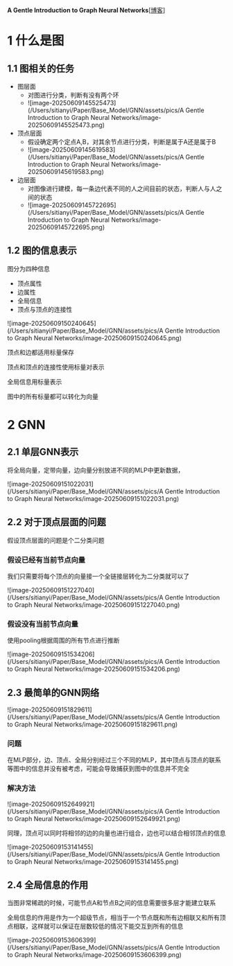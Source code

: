 **A Gentle Introduction to Graph Neural Networks**[[博客](https://distill.pub/2021/gnn-intro/)]

# 1  什么是图

## 1.1 图相关的任务

- 图层面
  - 对图进行分类，判断有没有两个环
  - ![image-20250609145525473](/Users/sitianyi/Paper/Base_Model/GNN/assets/pics/A Gentle Introduction to Graph Neural Networks/image-20250609145525473.png)
- 顶点层面
  - 假设确定两个定点A,B，对其余节点进行分类，判断是属于A还是属于B
  - ![image-20250609145619583](/Users/sitianyi/Paper/Base_Model/GNN/assets/pics/A Gentle Introduction to Graph Neural Networks/image-20250609145619583.png)
- 边层面
  - 对图像进行建模，每一条边代表不同的人之间目前的状态，判断人与人之间的状态
  - ![image-20250609145722695](/Users/sitianyi/Paper/Base_Model/GNN/assets/pics/A Gentle Introduction to Graph Neural Networks/image-20250609145722695.png)

## 1.2 图的信息表示

图分为四种信息

- 顶点属性
- 边属性
- 全局信息
- 顶点与顶点的连接性

![image-20250609150240645](/Users/sitianyi/Paper/Base_Model/GNN/assets/pics/A Gentle Introduction to Graph Neural Networks/image-20250609150240645.png)

顶点和边都适用标量保存

顶点和顶点的连接性使用标量对表示

全局信息用标量表示

图中的所有标量都可以转化为向量

# 2 GNN

## 2.1 单层GNN表示

将全局向量，定带向量，边向量分别放进不同的MLP中更新数据，

![image-20250609151022031](/Users/sitianyi/Paper/Base_Model/GNN/assets/pics/A Gentle Introduction to Graph Neural Networks/image-20250609151022031.png)

## 2.2 对于顶点层面的问题

假设顶点层面的问题是个二分类问题

### 假设已经有当前节点向量

我们只需要将每个顶点的向量接一个全链接层转化为二分类就可以了

![image-20250609151227040](/Users/sitianyi/Paper/Base_Model/GNN/assets/pics/A Gentle Introduction to Graph Neural Networks/image-20250609151227040.png)

### 假设没有当前节点向量

使用pooling根据周围的所有节点进行推断

![image-20250609151534206](/Users/sitianyi/Paper/Base_Model/GNN/assets/pics/A Gentle Introduction to Graph Neural Networks/image-20250609151534206.png)

## 2.3 最简单的GNN网络

![image-20250609151829611](/Users/sitianyi/Paper/Base_Model/GNN/assets/pics/A Gentle Introduction to Graph Neural Networks/image-20250609151829611.png)

### 问题

在MLP部分，边、顶点、全局分别经过三个不同的MLP，其中顶点与顶点的联系等图中的信息并没有被考虑，可能会导致捕获到图中的信息并不完全

### 解决方法

![image-20250609152649921](/Users/sitianyi/Paper/Base_Model/GNN/assets/pics/A Gentle Introduction to Graph Neural Networks/image-20250609152649921.png)

同理，顶点可以同时将相邻的边的向量也进行组合，边也可以结合相邻顶点的信息

![image-20250609153141455](/Users/sitianyi/Paper/Base_Model/GNN/assets/pics/A Gentle Introduction to Graph Neural Networks/image-20250609153141455.png)

## 2.4 全局信息的作用

 当图非常稀疏的时候，可能节点A和节点B之间的信息需要很多层才能建立联系

全局信息的作用是作为一个超级节点，相当于一个节点既和所有边相联又和所有顶点相联，这样就可以保证在层数较低的情况下能交互到所有的信息

![image-20250609153606399](/Users/sitianyi/Paper/Base_Model/GNN/assets/pics/A Gentle Introduction to Graph Neural Networks/image-20250609153606399.png)

